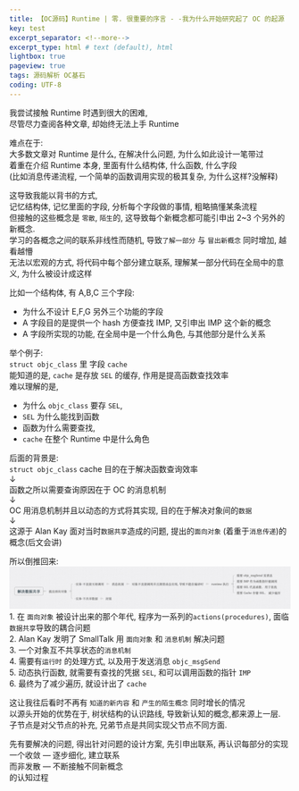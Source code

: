 ```yaml
---
title: 【OC源码】Runtime | 零. 很重要的序言 - -我为什么开始研究起了 OC 的起源      
key: test
excerpt_separator: <!--more-->
excerpt_type: html # text (default), html
lightbox: true
pageview: true
tags: 源码解析 OC基石
coding: UTF-8
---  
```

  
我尝试接触 Runtime 时遇到很大的困难,   
尽管尽力查阅各种文章, 却始终无法上手 Runtime  
  
难点在于:  
大多数文章对 Runtime 是什么, 在解决什么问题, 为什么如此设计一笔带过   
着重在介绍 Runtime 本身, 里面有什么结构体, 什么函数, 什么字段  
(比如消息传递流程, 一个简单的函数调用实现的极其复杂, 为什么这样?没解释)  
  
这导致我能以背书的方式,   
记忆结构体, 记忆里面的字段, 分析每个字段做的事情, 粗略搞懂某条流程  
但接触的这些概念是 `零散`, `陌生`的, 这导致每个新概念都可能引申出 2~3 个另外的新概念.   
学习的各概念之间的联系非线性而随机, 导致`了解一部分` 与 `冒出新概念` 同时增加, 越看越懵  
无法以宏观的方式, 将代码中每个部分建立联系, 理解某一部分代码在全局中的意义, 为什么被设计成这样  
  
比如一个结构体, 有 A,B,C 三个字段:  
* 为什么不设计 E,F,G 另外三个功能的字段  
* A 字段目的是提供一个 hash 方便查找 IMP,  又引申出 IMP 这个新的概念  
* A 字段所实现的功能, 在全局中是一个什么角色, 与其他部分是什么关系  
  
举个例子:   
`struct objc_class` 里 字段 `cache`  
能知道的是, `cache` 是存放 `SEL` 的缓存, 作用是提高函数查找效率  
难以理解的是,  
* 为什么 `objc_class` 要存 `SEL`,   
* `SEL` 为什么能找到函数  
* 函数为什么需要查找,  
* `cache` 在整个 Runtime 中是什么角色  
  
  
后面的背景是:  
`struct objc_class`  cache 目的在于解决函数查询效率  
		↓  
函数之所以需要查询原因在于 OC 的消息机制  
		↓  
OC 用消息机制并且以动态的方式将其实现, 目的在于解决对象间的`数据`  
		↓  
这源于 Alan Kay 面对当时`数据共享`造成的问题, 提出的`面向对象` (着重于`消息传递`)的概念(后文会讲)  
  
  
所以倒推回来:   
![](/assets/images/源码解析/runtime/DCFE3A06-39F5-4341-BB32-19AB42E4E9BA.png)  
	1. 在 `面向对象` 被设计出来的那个年代,  程序为一系列的`actions(procedures)`, 面临`数据共享`导致的耦合问题  
	2. Alan Kay 发明了 SmallTalk 用  `面向对象` 和 `消息机制` 解决问题  
	3. 一个对象互不共享状态的`消息机制`  
	4. 需要有`运行时` 的处理方式,  以及用于发送消息 `objc_msgSend`  
	5. 动态执行函数, 就需要有查找的凭据 `SEL`, 和可以调用函数的指针 `IMP`   
	6. 最终为了减少遍历, 就设计出了 `cache`  
  
  
这让我往后看时不再有 `知道的新内容` 和 `产生的陌生概念` 同时增长的情况  
以源头开始的优势在于, 树状结构的认识路线, 导致新认知的概念,都来源上一层.   
子节点是对父节点的补充, 兄弟节点是共同实现父节点不同方面.  
  
先有要解决的问题, 得出针对问题的设计方案,  先引申出联系, 再认识每部分的实现  
一个收敛 — 逐步细化, 建立联系  
而非发散 — 不断接触不同新概念  
的认知过程  
  